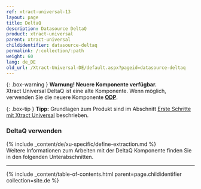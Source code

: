 ```yaml
---
ref: xtract-universal-13
layout: page
title: DeltaQ
description: Datasource DeltaQ
product: xtract-universal
parent: xtract-universal
childidentifier: datasource-deltaq
permalink: /:collection/:path
weight: 60
lang: de_DE
old_url: /Xtract-Universal-DE/default.aspx?pageid=datasource-deltaq
---
```


{: .box-warning } 
**Warnung! Neuere Komponente verfügbar.**<br>
Xtract Universal DeltaQ ist eine alte Komponente. Wenn möglich, verwenden Sie die neuere Komponente **[ODP](./odp)**.

{: .box-tip }
**Tipp:** Grundlagen zum Produkt sind im Abschnitt [Erste Schritte mit Xtract Universal](../erste-schritte) beschrieben.

### DeltaQ verwenden
{% include _content/de/xu-specific/define-extraction.md %}
<br>
Weitere Informationen zum Arbeiten mit der DeltaQ Komponente finden Sie in den folgenden Unterabschnitten.

---

{% include _content/table-of-contents.html parent=page.childidentifier collection=site.de %}

